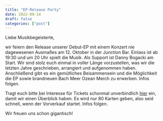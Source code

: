 ```yaml
---
title: "EP-Release Party"
date: 2022-09-14
draft: false
categories: ["post"]
---
```


Liebe Musikbegeisterte,

wir feiern den Release unserer Debut-EP mit einem Konzert nie dagewesenen Ausmaßes am 12. Oktober in der Junction Bar. Einlass ist ab 19:30 und um 20 Uhr spielt die Musik. Als Support ist Danny Bogacki am Start. Wir sind stolz euch einmal in voller Länge vorzustellen, was wir die letzten Jahre geschrieben, arrangiert und aufgenommen haben. Anschließend gibt es ein gemütliches Beisammensein und die Möglichkeit die EP sowie brandneuen Bach Meer Ozean Merch zu erwerben. Infos folgen.

Tragt euch bitte bei Interesse für Tickets schonmal unverbindlich [hier](https://forms.gle/Kzf4Uo9J7KJWvDiP9)
ein, damit wir einen Überblick haben.
Es wird nur 80 Karten geben, also seid schnell, wenn der Vorverkauf startet. Infos folgen.

Wir freuen uns schon gigantisch!
